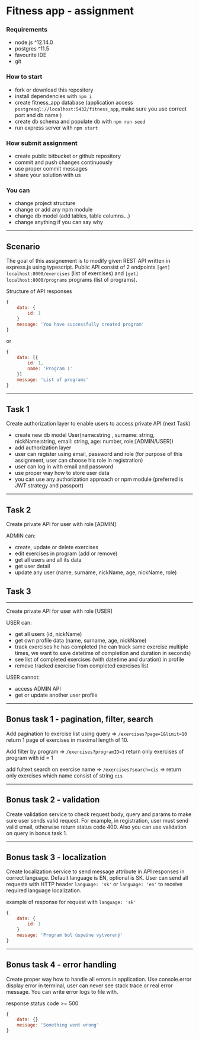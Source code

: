 # Fitness app - assignment

### Requirements

- node.js ^12.14.0
- postgres ^11.5
- favourite IDE
- git

### How to start

- fork or download this repository
- install dependencies with `npm i`
- create fitness_app database (application access `postgresql://localhost:5432/fitness_app`, make sure you use correct port and db name )
- create db schema and populate db with `npm run seed`
- run express server with `npm start`

### How submit assignment

- create public bitbucket or github repository
- commit and push changes continuously
- use proper commit messages
- share your solution with us


### You can

- change project structure
- change or add any npm module
- change db model (add tables, table columns...)
- change anything if you can say why

***

## Scenario

The goal of this assignement is to modify given REST API written in express.js using typescript. Public API consist of 2 endpoints `[get]` `localhost:8000/exercises` (list of exercises) and `[get]` `localhost:8000/programs` programs (list of programs).

Structure of API responses

```javascript
{
    data: {
        id: 1
    }
    message: 'You have successfully created program'
}
```

or

```javascript
{
    data: [{
        id: 1,
        name: 'Program 1'
    }]
    message: 'List of programs'
}
```

***

## Task 1

Create authorization layer to enable users to access private API (next Task)

- create new db model User(name:string , surname: string, nickName:string, email: string, age: number, role:[ADMIN/USER])
- add authorization layer
- user can register using email, password and role (for purpose of this assignment, user can choose his role in registration)
- user can log in with email and password
- use proper way how to store user data
- you can use any authorization approach or npm module (preferred is JWT strategy and passport)

***

## Task 2

Create private API for user with role [ADMIN]

ADMIN can:

- create, update or delete exercises
- edit exercises in program (add or remove)
- get all users and all its data
- get user detail
- update any user (name, surname, nickName, age, nickName, role)

## Task 3

***

Create private API for user with role [USER]

USER can:

- get all users (id, nickName)
- get own profile data (name, surname, age, nickName)
- track exercises he has completed (he can track same exercise multiple times, we want to save datetime of completion and duration in seconds)
- see list of completed exercises (with datetime and duration) in profile
- remove tracked exercise from completed exercises list

USER cannot:

- access ADMIN API
- get or update another user profile

***

## Bonus task 1 - pagination, filter, search

Add pagination to exercise list using query => `/exercises?page=1&limit=10` return 1 page of exercises in maximal length of 10.

Add filter by program => `/exercises?programID=1` return only exercises of program with id = 1

add fultext search on exercise name => `/exercises?search=cis` => return only exercises which name consist of string `cis`
***

## Bonus task 2 - validation

Create validation service to check request body, query and params to make sure user sends valid request. For example, in registration, user must send valid email, otherwise return status code 400.
Also you can use validation on query in bonus task 1.

***

## Bonus task 3 - localization

Create localization service to send message attribute in API responses in correct language. Default language is EN, optional is SK. User can send all requests with HTTP header `language: 'sk'` or `language: 'en'` to receive required language localization.

example of response for request with `language: 'sk'`

```javascript
{
    data: {
        id: 1
    }
    message: 'Program bol úspešne vytvorený'
}
```

***

## Bonus task 4 - error handling

Create proper way how to handle all errors in application. Use console.error display error in terminal, user can never see stack trace or real error message. You can write error logs to file with.

response status code >= 500

```javascript
{
    data: {}
    message: 'Something went wrong'
}
```

